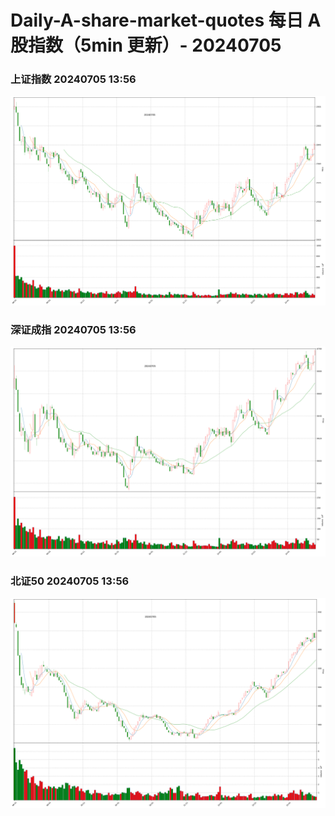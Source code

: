
# Daily-A-share-market-quotes 每日 A 股指数（5min 更新）- 20240705

### 上证指数 20240705 13:56
![](./fig/2024/7/20240705-sh000001.png)

### 深证成指 20240705 13:56
![](./fig/2024/7/20240705-sz399001.png)

### 北证50 20240705 13:56
![](./fig/2024/7/20240705-bj899050.png)
